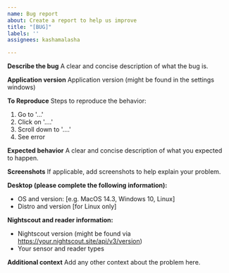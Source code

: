 ```yaml
---
name: Bug report
about: Create a report to help us improve
title: "[BUG]"
labels: ''
assignees: kashamalasha

---
```


**Describe the bug**
A clear and concise description of what the bug is.

**Application version**
Application version (might be found in the settings windows)

**To Reproduce**
Steps to reproduce the behavior:
1. Go to '...'
2. Click on '....'
3. Scroll down to '....'
4. See error

**Expected behavior**
A clear and concise description of what you expected to happen.

**Screenshots**
If applicable, add screenshots to help explain your problem.

**Desktop (please complete the following information):**
 - OS and version: [e.g. MacOS 14.3, Windows 10, Linux]
 - Distro and version [for Linux only]

**Nightscout and reader information:**
 - Nightscout version (might be found via https://your.nightscout.site/api/v3/version)
 - Your sensor and reader types

**Additional context**
Add any other context about the problem here.
